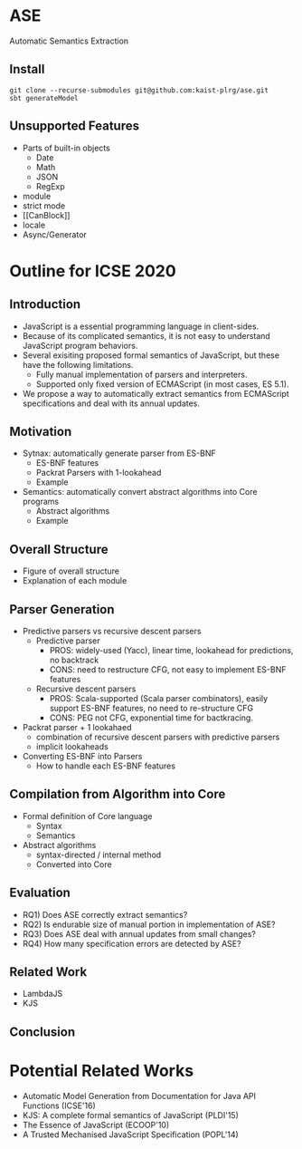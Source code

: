 # ASE
Automatic Semantics Extraction

## Install
```
git clone --recurse-submodules git@github.com:kaist-plrg/ase.git
sbt generateModel
```

## Unsupported Features
- Parts of built-in objects
  - Date
  - Math
  - JSON
  - RegExp
- module
- strict mode
- [[CanBlock]]
- locale
- Async/Generator

# Outline for ICSE 2020

## Introduction
- JavaScript is a essential programming language in client-sides.
- Because of its complicated semantics, it is not easy to understand JavaScript program behaviors.
- Several exisiting proposed formal semantics of JavaScript, but these have the following limitations.
  - Fully manual implementation of parsers and interpreters.
  - Supported only fixed version of ECMAScript (in most cases, ES 5.1).
- We propose a way to automatically extract semantics from ECMAScript specifications and deal with its annual updates.

## Motivation
- Sytnax: automatically generate parser from ES-BNF
  - ES-BNF features
  - Packrat Parsers with 1-lookahead
  - Example
- Semantics: automatically convert abstract algorithms into Core programs
  - Abstract algorithms
  - Example

## Overall Structure
- Figure of overall structure
- Explanation of each module

## Parser Generation
- Predictive parsers vs recursive descent parsers
  - Predictive parser
    - PROS: widely-used (Yacc), linear time, lookahead for predictions, no backtrack
    - CONS: need to restructure CFG, not easy to implement ES-BNF features
  - Recursive descent parsers
    - PROS: Scala-supported (Scala parser combinators), easily support ES-BNF features, no need to re-structure CFG
    - CONS: PEG not CFG, exponential time for bactkracing. 
- Packrat parser + 1 lookahaed
  - combination of recursive descent parsers with predictive parsers
  - implicit lookaheads
- Converting ES-BNF into Parsers
  - How to handle each ES-BNF features

## Compilation from Algorithm into Core
- Formal definition of Core language
  - Syntax
  - Semantics
- Abstract algorithms
  - syntax-directed / internal method
  - Converted into Core

## Evaluation
- RQ1) Does ASE correctly extract semantics?
- RQ2) Is endurable size of manual portion in implementation of ASE?
- RQ3) Does ASE deal with annual updates from small changes?
- RQ4) How many specification errors are detected by ASE?

## Related Work
- LambdaJS
- KJS

## Conclusion


# Potential Related Works
- Automatic Model Generation from Documentation for Java API Functions (ICSE'16)
- KJS: A complete formal semantics of JavaScript (PLDI'15)
- The Essence of JavaScript (ECOOP'10)
- A Trusted Mechanised JavaScript Specification (POPL'14)
